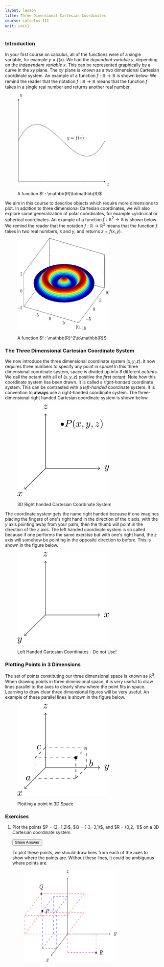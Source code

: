 ```yaml
---
layout: lesson
title: Three Dimensional Cartesian Coordinates
course: calculus-III
unit: unit1
---
```


### Introduction

In your first course on calculus, all of the functions were of a single variable, for example $y = f(x)$. We had the *dependent variable* $y$, depending on the *independent variable* $x$. This can be represented graphically by a curve in the $xy$ plane. The $xy$ plane is known as a two dimensional Cartesian coordinate system. An example of a function $f: \mathbb{R}\to\mathbb{R}$ is shown below. We remind the reader that the notation $f : \mathbb{R}\to\mathbb{R}$ means that the function $f$ takes in a single real number and returns another real number.

<figure class="center">
<p><img src="three-dimensional-cartesian-coordinates-Figures/2Dplot.svg" alt="A 2D Plot" style="width:300px;height:300px;"> </p>
<figcaption class="center">A function $f : \mathbb{R}\to\mathbb{R}$</figcaption> </figure>

We aim in this course to describe objects which require more dimensions to plot. In addition to three dimensional Cartesian coordinates, we will also explore some generalization of polar coordinates, for example cylidnircal or spherical coordinates. An example of a function $f : \mathbb{R}^2\to\mathbb{R}$ is shown below. We remind the reader that the notation $f : \mathbb{R}\to\mathbb{R}^2$ means that the function $f$ takes in two real numbers, $x$ and $y$, and returns $z = f(x,y)$. 

<figure class="center">
<p><img src="three-dimensional-cartesian-coordinates-Figures/3Dplot.svg" alt="A 3D Plot" style="width:300px;height:300px;"> </p>
<figcaption class="center">A function $f : \mathbb{R}^2\to\mathbb{R}$</figcaption> </figure>

### The Three Dimensional Cartesian Coordinate System

We now introduce the three dimensional coordinate system $(x,y,z)$. It now requires three numbers to specify any point in space! In this three dimensional coordinate system, space is divided up into 8 different *octants*. We call the octant with all of $(x,y,z)$ positive the *first octant*. Note how this coordinate system has been drawn. It is called a *right-handed* coordinate system. This can be contrasted with a *left-handed* coordinate system. It is convention to **always** use a right-handed coordinate system. The three-dimensional right handed Cartesian coordinate system is shown below.

<figure class="center">
<p><img src="three-dimensional-cartesian-coordinates-Figures/3Dcoord.svg" alt="Three Dimensional Coordinates" style="width:300px;height:300px;"> </p>
<figcaption class="center">3D Right handed Cartesian Coordinate System</figcaption> </figure>

The coordinate system gets the name right handed because if one imagines placing the fingers of one's right hand in the direction of the $x$ axis, with the $y$ axis pointing away from your palm, then the thumb will point in the direction of the $z$ axis. The left handed coordinate system is so called because if one performs the same exercise but with one's right hand, the $z$ axis will somehow be pointing in the opposite direction to before. This is shown in the figure below.

<figure class="center">
<p><img src="three-dimensional-cartesian-coordinates-Figures/LHCart.svg" alt="Left Handed Three Dimensional Coordinates" style="width:300px;height:300px;"> </p>
<figcaption class="center">Left Handed Cartesian Coordinates - Do not Use!</figcaption> </figure>

### Plotting Points in 3 Dimensions

The set of points constituting our three dimensional space is known as $\mathbb{R}^3$. When drawing points in three dimensional space, it is very useful to draw lines parallel to the axes to clearly show where the point fits in space. Learning to draw clear three dimensional figures will be very useful. An example of these parallel lines is shown in the figure below.

<figure class="center">
<p><img src="three-dimensional-cartesian-coordinates-Figures/drawPoint.svg" alt="Three Dimensional Coordinates" style="width:300px;height:300px;"> </p>
<figcaption class="center"> Plotting a point in 3D Space</figcaption> </figure>

### Exercises
<ol> 
<li><div> Plot the points $P = (2,-1,2)$, $Q = (-3,-3,1)$, and $R = (0,2,-1)$ on a 3D Cartesian coordinate system. </div>

<button onclick="myFunction('answer1')" class="answerButton">Show Answer</button>
<div  id="answer1" class="answer">
To plot these points, we should draw lines from each of the axes to show where the points are. Without these lines, it could be ambiguous where points are. 

<figure class="center">
<p><img src="three-dimensional-cartesian-coordinates-Figures/q1Sol.svg" alt="Three Dimensional Coordinates" style="width:300px;height:300px;"> </p> </figure>
</div> </li>

</ol>

<!---
<li> <div> Sketch all of the points such that $y = 1$. </div>

<button onclick="myFunction('answer2')" class="answerButton">Show Answer</button>
<div  id="answer2" class="answer">
This is a plane that is parallel to the \(xz\) plane. 
</div> </li>
<li> <div> Sketch the region where $x^2 < 1$. </div>

<button onclick="myFunction('answer3')" class="answerButton">Show Answer</button>
<div  id="answer3" class="answer">
This is a plane that is parallel to the $xz$ plane. 
</div> </li>

<li> <div> Sketch the region where $y^2 + z^2 < 4$ </div>

<button onclick="myFunction('answer4')" class="answerButton">Show Answer</button>
<div  id="answer4" class="answer">
This is a plane that is parallel to the $xz$ plane. 
</div> </li>

<li> <div> Sketch the region where $xy > 0$ </div>

<button onclick="myFunction('answer5')" class="answerButton">Show Answer</button>
<div  id="answer5" class="answer">
This is a plane that is parallel to the \(xz\) plane. 
</div> </li>
<li> <div> Sketch the set where \(z^2 = 4\) </div>

<button onclick="myFunction('answer6')" class="answerButton">Show Answer</button>
<div  id="answer6" class="answer">
This is a plane that is parallel to the \(xz\) plane. 
</div> </li>
--->
